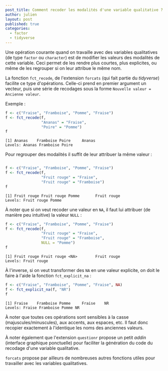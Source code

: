 ```yaml
---
post_title: Comment recoder les modalités d'une variable qualitative ?
author: julien
layout: post
published: true
categories:
  - factor
  - tidyverse
---
```


Une opération courante quand on travaille avec des variables qualitatives (de type `factor` ou `character`) est de 
modifier les valeurs des modalités de cette variable. Ceci permet de les rendre plus courtes, plus explicites, ou
même de les regrouper si on leur attribue le même nom.

La fonction `fct_recode`, de l'extension `forcats` (qui fait partie du *tidyverse*) facilite ce type d'opérations.
Celle-ci prend en premier argument un vecteur, puis une série de recodages sous la forme `Nouvelle valeur = Ancienne valeur`.

Exemple :

```r
f <- c("Fraise", "Framboise", "Pomme", "Fraise")
f <- fct_recode(f,
                "Ananas" = "Fraise",
                "Poire" = "Pomme")
f
```

```
[1] Ananas    Framboise Poire     Ananas   
Levels: Ananas Framboise Poire
```

Pour regrouper des modalités il suffit de leur attribuer la même valeur :

```r

f <- c("Fraise", "Framboise", "Pomme", "Fraise")
f <- fct_recode(f,
                "Fruit rouge" = "Fraise",
                "Fruit rouge" = "Framboise")
f
```

```
[1] Fruit rouge Fruit rouge Pomme       Fruit rouge
Levels: Fruit rouge Pomme
```

À noter que si on veut recoder une valeur en `NA`, il faut lui attribuer (de manière peu intuitive) la valeur `NULL` :

```r
f <- c("Fraise", "Framboise", "Pomme", "Fraise")
f <- fct_recode(f,
                "Fruit rouge" = "Fraise",
                "Fruit rouge" = "Framboise",
                NULL = "Pomme")
f
```

```
[1] Fruit rouge Fruit rouge <NA>        Fruit rouge
Levels: Fruit rouge
```

À l'inverse, si on veut transformer des `NA` en une valeur explicite, on doit le faire à l'aide la fonction `fct_explicit_na` :

```r
f <- c("Fraise", "Framboise", "Pomme", "Fraise", NA)
f <- fct_explicit_na(f, "NR")
f
```

```
[1] Fraise    Framboise Pomme     Fraise    NR       
Levels: Fraise Framboise Pomme NR
```

À noter que toutes ces opérations sont sensibles à la casse (majuscules/minuscules), aux accents, aux espaces, etc. 
Il faut donc recopier exactement à l'identique les noms des anciennes valeurs.

À noter également que l'extension `questionr` propose un petit *addin* (interface graphique ponctuelle) pour 
faciliter la génération du code du recodage d'une variable qualitative. 

`forcats` propose par ailleurs de nombreuses autres fonctions utiles pour travailler avec les variables qualitatives.
